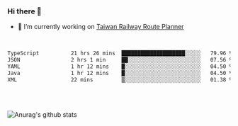 ### Hi there 👋

- 🔭 I’m currently working on [Taiwan Railway Route Planner](https://github.com/Taiwan-Railway-Route-Planner)

<br/>

<!--START_SECTION:waka-->

```txt
TypeScript          21 hrs 26 mins  ████████████████████░░░░░   79.96 %
JSON                2 hrs 1 min     ██░░░░░░░░░░░░░░░░░░░░░░░   07.56 %
YAML                1 hr 12 mins    █░░░░░░░░░░░░░░░░░░░░░░░░   04.50 %
Java                1 hr 12 mins    █░░░░░░░░░░░░░░░░░░░░░░░░   04.50 %
XML                 22 mins         ▒░░░░░░░░░░░░░░░░░░░░░░░░   01.38 %
```

<!--END_SECTION:waka-->

<br/>
<br/>

![Anurag's github stats](https://github-readme-stats.vercel.app/api?username=DepickereSven&show_icons=true&theme=tokyonight)



<!--
**DepickereSven/DepickereSven** is a ✨ _special_ ✨ repository because its `README.md` (this file) appears on your GitHub profile.

Here are some ideas to get you started:

- 🔭 I’m currently working on ...
- 🌱 I’m currently learning ...
- 👯 I’m looking to collaborate on ...
- 🤔 I’m looking for help with ...
- 💬 Ask me about ...
- 📫 How to reach me: ...
- 😄 Pronouns: ...
- ⚡ Fun fact: ...
-->
